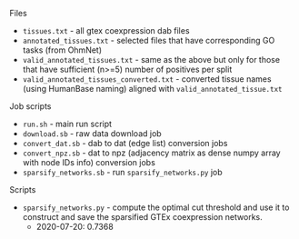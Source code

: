 Files
* `tissues.txt` - all gtex coexpression dab files
* `annotated_tissues.txt` - selected files that have corresponding GO tasks (from OhmNet)
* `valid_annotated_tissues.txt` - same as the above but only for those that have sufficient (n>=5) number of positives per split
* `valid_annotated_tissues_converted.txt` - converted tissue names (using HumanBase naming) aligned with `valid_annotated_tissue.txt`

Job scripts
* `run.sh` - main run script
* `download.sb` - raw data download job
* `convert_dat.sb` - dab to dat (edge list) conversion jobs
* `convert_npz.sb` - dat to npz (adjacency matrix as dense numpy array with node IDs info) conversion jobs
* `sparsify_networks.sb` - run `sparsify_networks.py` job

Scripts
* `sparsify_networks.py` - compute the optimal cut threshold and use it to construct and save the sparsified GTEx coexpression networks.
    * 2020-07-20: 0.7368
